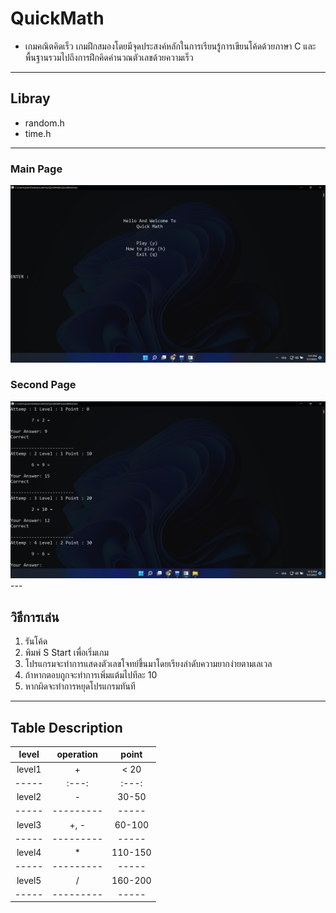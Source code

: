 # QuickMath
- เกมคณิตคิดเร็ว เกมฝึกสมองโดยมีจุดประสงค์หลักในการเรียนรู้การเขียนโค้ดด้วยภาษา C และพื้นฐานรวมไปถึงการฝึกคิดคำนวณตัวเลขด้วยความเร็ว
---

## Libray
- random.h
- time.h
---
### Main Page
<img src="./docs/start (2).png" >

### Second Page
<img src="./docs/2022-11-01 (4).png" >
---

## วิธีการเล่น

1. รันโค้ด
2. พิมพ์ S Start เพื่อเริ่มเกม
3. โปรแกรมจะทำการแสดงตัวเลขโจทย์ขึ้นมาโดยเรียงลำดับความยากง่ายตามเลเวล
4. ถ้าหากตอบถูกจะทำการเพิ่มแต้มไปทีละ 10
5. หากผิดจะทำการหยุดโปรแกรมทันที

---
## Table Description
| level | operation | point |
| :---:  | :---:  | :---:  |
| level1|     +     |  < 20 |
| ----- | :---:  | :---:  |
| level2|     -     | 30-50 |
| ----- | --------- | ----- |
| level3|     +, -  | 60-100|
| ----- | --------- | ----- |
| level4|     *     | 110-150|
| ----- | --------- | ----- |
| level5|     /     | 160-200|
| ----- | --------- | ----- |
